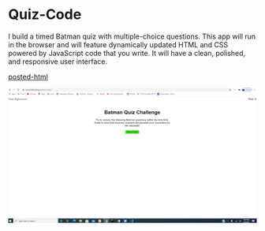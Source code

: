 # Quiz-Code

I build a timed Batman quiz with multiple-choice questions. This app will run in the browser and will feature dynamically updated HTML and CSS powered by JavaScript code that you write. It will have a clean, polished, and responsive user interface.

[posted-html](https://ferick8246.github.io/Quiz-Code/)

![photo](https://github.com/ferick8246/Quiz-Code/blob/ce4ce5f4e539e0cf8102929b17256ce74c7f3d1a/Batquiz.PNG)